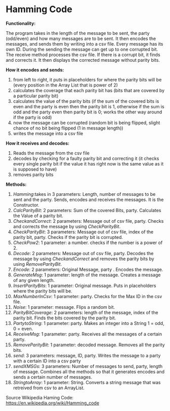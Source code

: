 # Hamming Code

**Functionality:**

The program takes in the length of the message to be sent, the party (odd/even) and how many messages are to be sent. It then encodes the messages, and sends them by writing into a csv file. Every message has its own ID. During the sending the message can get up to one corrupted bit. The receive method processes the csv file. If there is a corrupt bit, it finds and corrects it. It then displays the corrected message without parity bits.

**How it encodes and sends:**

1. from left to right, it puts in placeholders for where the parity bits will be (every position in the Array List that is power of 2)
2. calculates the coverage that each parity bit has (bits that are covered by a particular parity bit)
3. calculates the value of the parity bits (if the sum of the covered bits is even and the party is even then the parity bit is 1,          otherwise if the sum is odd and the party even then parity bit is 0; works the other way around if the party is odd)
4. now the message can be corrupted (random bit is being flipped, slight chance of no bit being flipped (1 in message length))
5. writes the message into a csv file 


**How it receives and decodes:**

1. Reads the message from the csv file
2. decodes by checking for a faulty parity bit and correcting it (it checks every single parity bit if the value it has right now is the same value as it is supposed to have)
3. removes parity bits

**Methods:**

1. _Hamming_:takes in 3 parameters: Length, number of messages to be sent and the party. Sends, encodes and receives the messages. It is the Constructor.
2. _CalcParityBit_: 2 parameters: Sum of the covered Bits, party. Calculates the Value of a parity bit.
3. _CheckandCorrect_: 2 parameters: Message out of csv file, party. Checks and corrects the message by  using _CheckParityBit_.
4. _CheckParityBit_: 3 parameters: Message out of csv file, index of the parity bit, party. Checks if the parity bit is corrupted.
5. _CheckPow2_: 1 parameter: a number. checks if the number is a power of 2.
6. _Decode_: 2 parameters: Message out of csv file, party. Decodes the message by using _CheckandCorrect_ and removes the parity bits by using _RemoveParityBit_.
7. _Encode_: 2 parameters: Original Message, party . Encodes the message.
8. _GenerateMsg_: 1 parameter: length of the message. Creates a message of any given length.
9. _InsertParityBits_: 1 parameter: Original message. Puts in placeholders where the parity bits will be.
10. _MaxNumberInCsv_: 1 parameter: party. Checks for the Max ID in the csv file.
11. _Noise_: 1 parameter: message. Flips a random bit.
12. _ParityBitCoverage_: 2 parameters: length of the message, index of the parity bit. Finds the bits covered by the parity bit.
13. _PartytoString_: 1 parameter: party. Makes an integer into a String 1 = odd, 0 = even.
14. _ReceiveMsg_: 1 parameter: party. Receives all the messages of a certain party.
15. _RemoveParityBit_: 1 parameter: decoded message. Removes all the parity bits.
16. _send_: 3 parameters: message, ID, party. Writes the message to a party with a certain ID into a csv party
17. _sendXMSGs_: 3 parameters: Number of messages to send, party, length of message. Combines all the methods so that it generates encodes and sends a certain number of messages.
18. _StringtoArray_: 1 parameter: String. Converts a string message that was retreived from csv to an ArrayList.


Source Wikipedia Haming Code: https://en.wikipedia.org/wiki/Hamming_code
